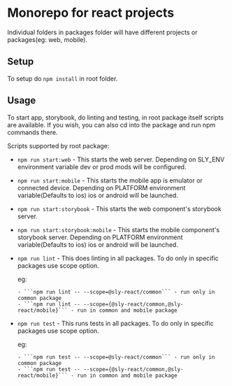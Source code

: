 # Monorepo for react projects

Individual folders in packages folder will have different projects or packages(eg: web, mobile).

## Setup

To setup do ```npm install``` in root folder. 

## Usage

To start app, storybook, do linting and testing, in root package itself scripts are available. If you wish, you can also cd into the package and run npm commands there.

Scripts supported by root package:

* ```npm run start:web``` - This starts the web server. Depending on SLY_ENV environment variable dev or prod mods will be configured.
* ```npm run start:mobile``` - This starts the mobile app is emulator or connected device. Depending on PLATFORM environment variable(Defaults to ios) ios or android will be launched.
* ```npm run start:storybook``` - This starts the web component's storybook server.
* ```npm run start:storybook:mobile``` - This starts the mobile component's storybook server. Depending on PLATFORM environment variable(Defaults to ios) ios or android will be launched.
* ```npm run lint``` - This does linting in all packages. To do only in specific packages use scope option.

  eg:

      - ```npm run lint -- --scope=@sly-react/common``` - run only in common package
      - ```npm run lint -- --scope={@sly-react/common,@sly-react/mobile}``` - run in common and mobile package

* ```npm run test``` - This runs tests in all packages. To do only in specific packages use scope option.

  eg:
  
      - ```npm run test -- --scope=@sly-react/common``` - run only in common package
      - ```npm run test -- --scope={@sly-react/common,@sly-react/mobile}``` - run in common and mobile package
